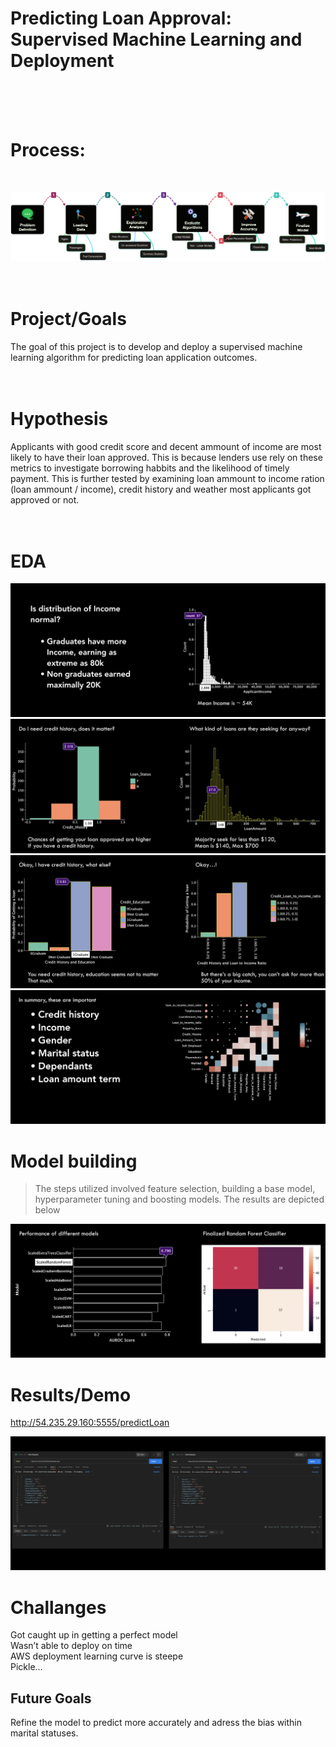 # **Predicting Loan Approval: Supervised Machine Learning and Deployment**
<br>
<br>
<br>

# Process: 
<br>

![Process](images/process.png)
<br>
<br>
<br>

# Project/Goals
The goal of this project is to develop and deploy a supervised machine learning algorithm for predicting loan application outcomes. 
<br>
<br>
<br>

# Hypothesis
Applicants with good credit score and decent ammount of income are most likely to have their loan approved. This is because lenders use rely on these metrics to investigate borrowing habbits and the likelihood of timely payment. This is further tested by examining loan ammount to income ration (loan ammount / income), credit history and weather most applicants got approved or not.
<br>
<br>
<br>

# EDA 
![EDA1](images/EDA1.png)
![EDA1](images/EDA2.png)
![EDA1](images/EDA3.png)
![EDA1](images/EDA4.png)



# Model building
> The steps utilized involved feature selection, building a base model, hyperparameter tuning and boosting models. 
> The results are depicted below

![EDA1](images/Result1.png)

# Results/Demo
http://54.235.29.160:5555/predictLoan

![EDA1](images/Demo.png)

# Challanges 
Got caught up in getting a perfect model\
Wasn’t able to deploy on time\
AWS deployment learning curve is steepe\
Pickle…

## Future Goals
Refine the model to predict more accurately and adress the bias within marital statuses. 